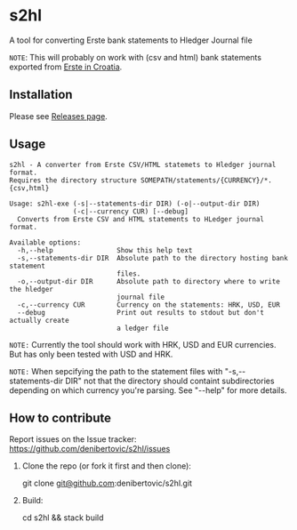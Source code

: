# s2hl

A tool for converting Erste bank statements to Hledger Journal file

`NOTE`: This will probably on work with (csv and html) bank statements
exported from [Erste in Croatia](http://www.erstebank.hr/).

## Installation

Please see [Releases page](https://github.com/denibertovic/s2hl/releases).

## Usage

    s2hl - A converter from Erste CSV/HTML statemets to Hledger journal format.
    Requires the directory structure SOMEPATH/statements/{CURRENCY}/*.{csv,html}

    Usage: s2hl-exe (-s|--statements-dir DIR) (-o|--output-dir DIR)
                    (-c|--currency CUR) [--debug]
      Converts from Erste CSV and HTML statements to HLedger journal format.

    Available options:
      -h,--help                Show this help text
      -s,--statements-dir DIR  Absolute path to the directory hosting bank statement
                               files.
      -o,--output-dir DIR      Absolute path to directory where to write the hledger
                               journal file
      -c,--currency CUR        Currency on the statements: HRK, USD, EUR
      --debug                  Print out results to stdout but don't actually create
                               a ledger file

`NOTE:` Currently the tool should work with HRK, USD and EUR currencies. But has only
been tested with USD and HRK.

`NOTE:` When sepcifying the path to the statement files with "-s,--statements-dir DIR" not that
the directory should containt subdirectories depending on which currency you're parsing. See
"--help" for more details.

## How to contribute

Report issues on the Issue tracker: https://github.com/denibertovic/s2hl/issues

1. Clone the repo (or fork it first and then clone):

    git clone git@github.com:denibertovic/s2hl.git

2. Build:

    cd s2hl && stack build

